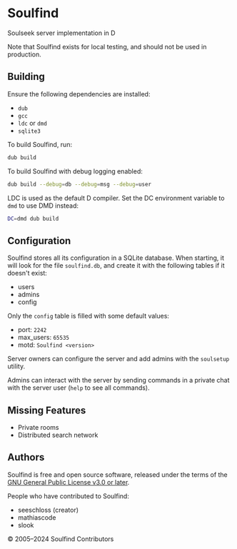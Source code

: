<!--
  SPDX-FileCopyrightText: 2024 Soulfind Contributors
  SPDX-FileCopyrightText: 2005 SeeSchloss <seeschloss@seeschloss.org>
  SPDX-License-Identifier: GPL-3.0-or-later
-->

# Soulfind

Soulseek server implementation in D

Note that Soulfind exists for local testing, and should not be used in
production.


## Building

Ensure the following dependencies are installed:
 - `dub`
 - `gcc`
 - `ldc` or `dmd`
 - `sqlite3`

To build Soulfind, run:

```sh
dub build
```

To build Soulfind with debug logging enabled:

```sh
dub build --debug=db --debug=msg --debug=user
```

LDC is used as the default D compiler. Set the DC environment variable to
`dmd` to use DMD instead:

```sh
DC=dmd dub build
```


## Configuration

Soulfind stores all its configuration in a SQLite database. When starting, it
will look for the file `soulfind.db`, and create it with the following tables
if it doesn't exist:

 - users
 - admins
 - config

Only the `config` table is filled with some default values:

 - port: `2242`
 - max_users: `65535`
 - motd: `Soulfind <version>`

Server owners can configure the server and add admins with the `soulsetup`
utility.

Admins can interact with the server by sending commands in a private
chat with the server user (`help` to see all commands).


## Missing Features

 - Private rooms
 - Distributed search network


## Authors

Soulfind is free and open source software, released under the terms of the
[GNU General Public License v3.0 or later](https://www.gnu.org/licenses/gpl-3.0-standalone.html).

People who have contributed to Soulfind:

 - seeschloss (creator)
 - mathiascode
 - slook

© 2005–2024 Soulfind Contributors
